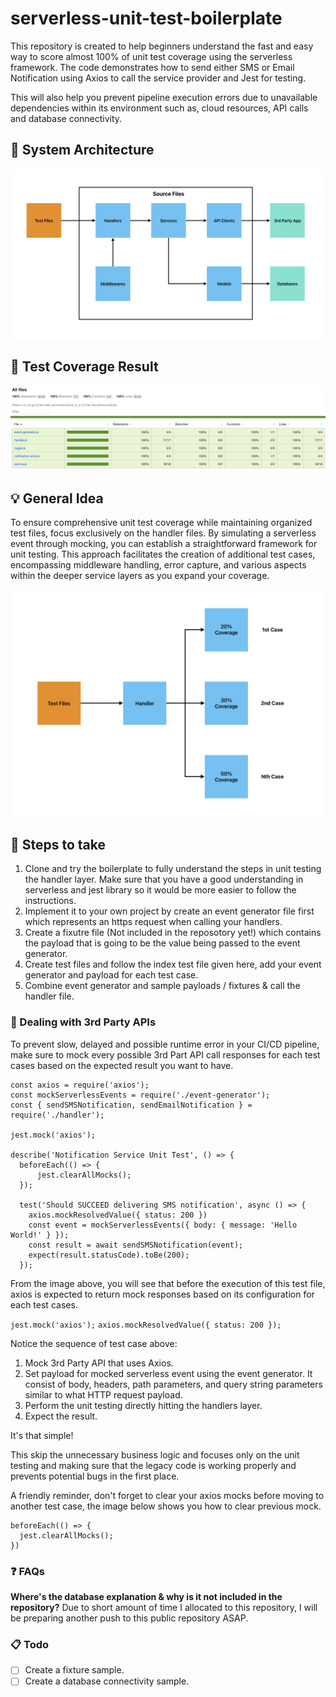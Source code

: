 # serverless-unit-test-boilerplate
This repository is created to help beginners understand the fast and easy way to score almost 100% of unit test coverage using the serverless framework. The code demonstrates how to send either SMS or Email Notification using Axios to call the service provider and Jest for testing.

This will also help you prevent pipeline execution errors due to unavailable dependencies within its environment such as, cloud resources, API calls and database connectivity.

## 🧱 System Architecture
![System Architecture](graphics/system-architecture-graphic.png)

## 🧪 Test Coverage Result
![Test Coverage Result](graphics/test-coverage-graphic.png)

## 💡 General Idea
To ensure comprehensive unit test coverage while maintaining organized test files, focus exclusively on the handler files. By simulating a serverless event through mocking, you can establish a straightforward framework for unit testing. This approach facilitates the creation of additional test cases, encompassing middleware handling, error capture, and various aspects within the deeper service layers as you expand your coverage.

![System Architecture](graphics/test-cases-graphic.png)

## 👣 Steps to take
1. Clone and try the boilerplate to fully understand the steps in unit testing the handler layer. Make sure that you have a good understanding in serverless and jest library so it would be more easier to follow the instructions.
2. Implement it to your own project by create an event generator file first which represents an https request when calling your handlers.
3. Create a fixutre file (Not included in the reposotory yet!) which contains the payload that is going to be the value being passed to the event generator.
4. Create test files and follow the index test file given here, add your event generator and payload for each test case.
5. Combine event generator and sample payloads / fixtures & call the handler file.

### 🤝 Dealing with 3rd Party APIs
To prevent slow, delayed and possible runtime error in your CI/CD pipeline, make sure to mock every possible 3rd Part API call responses for each test cases based on the expected result you want to have.

```
const axios = require('axios');
const mockServerlessEvents = require('./event-generator');
const { sendSMSNotification, sendEmailNotification } = require('./handler');

jest.mock('axios');

describe('Notification Service Unit Test', () => {
  beforeEach(() => {
      jest.clearAllMocks();
  });

  test('Should SUCCEED delivering SMS notification', async () => {
    axios.mockResolvedValue({ status: 200 })
    const event = mockServerlessEvents({ body: { message: 'Hello World!' } });
    const result = await sendSMSNotification(event);
    expect(result.statusCode).toBe(200);
  });
```

From the image above, you will see that before the execution of this test file, axios is expected to return mock responses based on its configuration for each test cases.

```jest.mock('axios');```
```axios.mockResolvedValue({ status: 200 });```

Notice the sequence of test case above:
1. Mock 3rd Party API that uses Axios.
2. Set payload for mocked serverless event using the event generator. It consist of body, headers, path parameters, and query string parameters similar to what HTTP request payload.
3. Perform the unit testing directly hitting the handlers layer.
4. Expect the result.

It's that simple!

This skip the unnecessary business logic and focuses only on the unit testing and making sure that the legacy code is working properly and prevents potential bugs in the first place.

A friendly reminder, don't forget to clear your axios mocks before moving to another test case, the image below shows you how to clear previous mock.

```
beforeEach(() => {
  jest.clearAllMocks();
})
```

### ❓ FAQs
**Where's the database explanation & why is it not included in the repository?**
Due to short amount of time I allocated to this repository, I will be preparing another push to this public repository ASAP.

### 📋 Todo
- [ ] Create a fixture sample.
- [ ] Create a database connectivity sample.